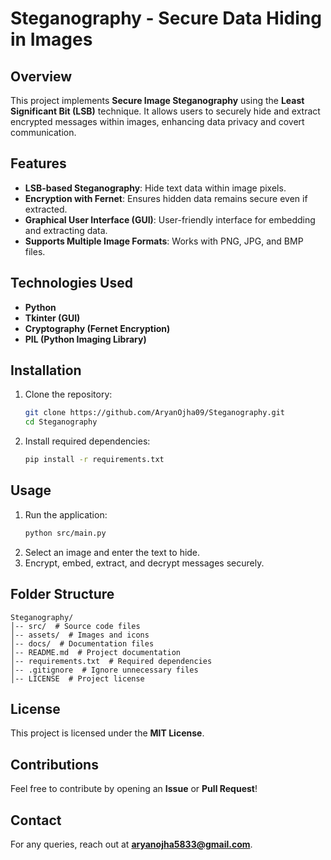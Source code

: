 # Steganography - Secure Data Hiding in Images

## Overview
This project implements **Secure Image Steganography** using the **Least Significant Bit (LSB)** technique. It allows users to securely hide and extract encrypted messages within images, enhancing data privacy and covert communication.

## Features
- **LSB-based Steganography**: Hide text data within image pixels.
- **Encryption with Fernet**: Ensures hidden data remains secure even if extracted.
- **Graphical User Interface (GUI)**: User-friendly interface for embedding and extracting data.
- **Supports Multiple Image Formats**: Works with PNG, JPG, and BMP files.

## Technologies Used
- **Python**
- **Tkinter (GUI)**
- **Cryptography (Fernet Encryption)**
- **PIL (Python Imaging Library)**

## Installation
1. Clone the repository:
   ```sh
   git clone https://github.com/AryanOjha09/Steganography.git 
   cd Steganography
   ```
2. Install required dependencies:
   ```sh
   pip install -r requirements.txt
   ```

## Usage
1. Run the application:
   ```sh
   python src/main.py
   ```
2. Select an image and enter the text to hide.
3. Encrypt, embed, extract, and decrypt messages securely.

## Folder Structure
```
Steganography/
│-- src/  # Source code files
│-- assets/  # Images and icons
│-- docs/  # Documentation files
│-- README.md  # Project documentation
│-- requirements.txt  # Required dependencies
│-- .gitignore  # Ignore unnecessary files
│-- LICENSE  # Project license
```

## License
This project is licensed under the **MIT License**.

## Contributions
Feel free to contribute by opening an **Issue** or **Pull Request**!

## Contact
For any queries, reach out at **aryanojha5833@gmail.com**.
